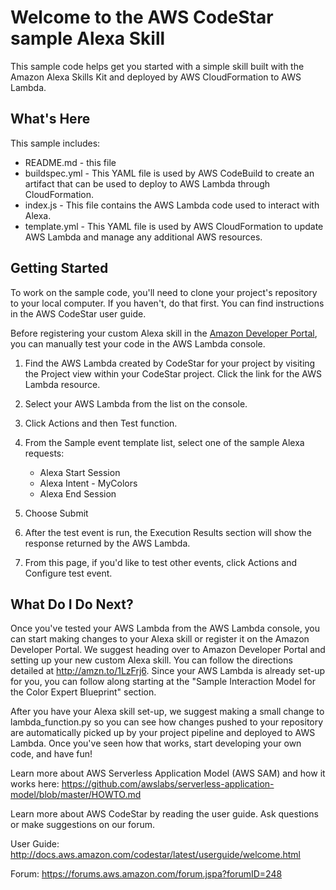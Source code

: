 Welcome to the AWS CodeStar sample Alexa Skill
==============================================

This sample code helps get you started with a simple skill built with the
Amazon Alexa Skills Kit and deployed by AWS CloudFormation to AWS Lambda.

What's Here
-----------

This sample includes:

* README.md - this file
* buildspec.yml - This YAML file is used by AWS CodeBuild to create an artifact
  that can be used to deploy to AWS Lambda through CloudFormation.
* index.js - This file contains the AWS Lambda code used to interact with Alexa.
* template.yml - This YAML file is used by AWS CloudFormation to update AWS Lambda
  and manage any additional AWS resources.

Getting Started
---------------

To work on the sample code, you'll need to clone your project's repository to your
local computer. If you haven't, do that first. You can find instructions in the
AWS CodeStar user guide.

Before registering your custom Alexa skill in the
[Amazon Developer Portal](https://developer.amazon.com), you can manually test
your code in the AWS Lambda console.

1. Find the AWS Lambda created by CodeStar for your project by visiting the Project
   view within your CodeStar project. Click the link for the AWS Lambda resource.

2. Select your AWS Lambda from the list on the console.

3. Click Actions and then Test function.

4. From the Sample event template list, select one of the sample Alexa requests:

   * Alexa Start Session
   * Alexa Intent - MyColors
   * Alexa End Session

5. Choose Submit

6. After the test event is run, the Execution Results section will show the
   response returned by the AWS Lambda.

7. From this page, if you'd like to test other events, click Actions and Configure test event.


What Do I Do Next?
------------------

Once you've tested your AWS Lambda from the AWS Lambda console, you can start making
changes to your Alexa skill or register it on the Amazon Developer Portal.
We suggest heading over to Amazon Developer Portal and setting up your new
custom Alexa skill. You can follow the directions detailed at
http://amzn.to/1LzFrj6. Since your AWS Lambda is already set-up for you, you
can follow along starting at the "Sample Interaction Model for the Color
Expert Blueprint" section.

After you have your Alexa skill set-up, we suggest making a small change to
lambda_function.py so you can see how changes pushed to your repository are
automatically picked up by your project pipeline and deployed to AWS Lambda.
Once you've seen how that works, start developing your own code, and have fun!

Learn more about AWS Serverless Application Model (AWS SAM) and how it works here:
https://github.com/awslabs/serverless-application-model/blob/master/HOWTO.md

Learn more about AWS CodeStar by reading the user guide. Ask questions or make
suggestions on our forum.

User Guide: http://docs.aws.amazon.com/codestar/latest/userguide/welcome.html

Forum: https://forums.aws.amazon.com/forum.jspa?forumID=248